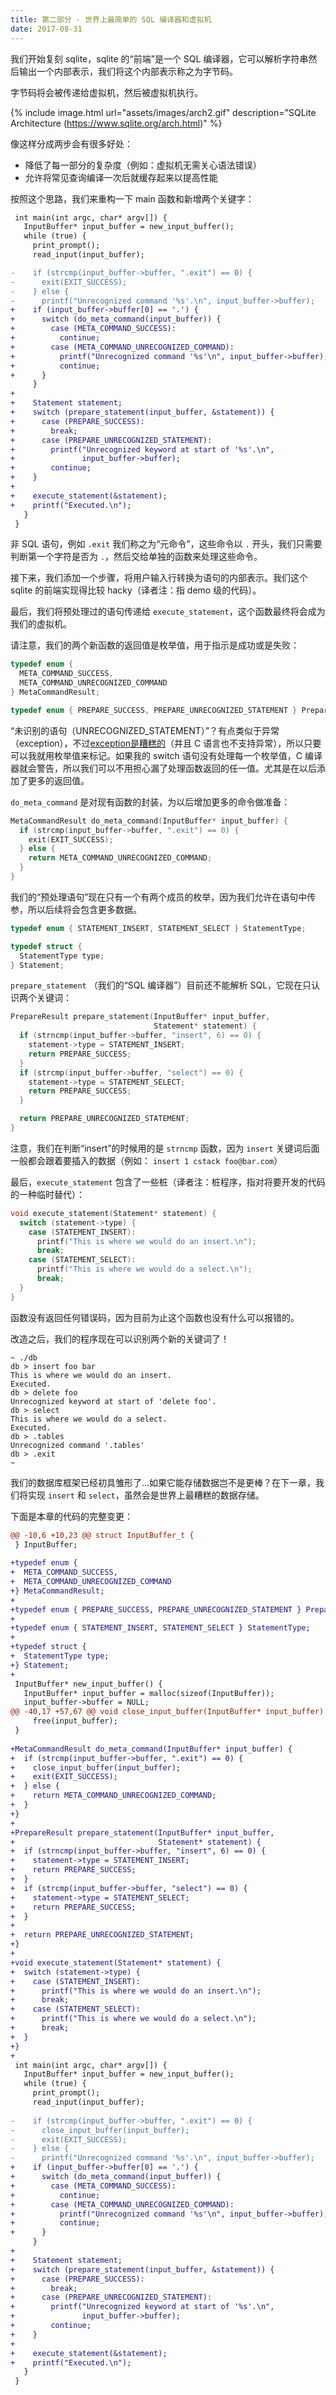 ```yaml
---
title: 第二部分 - 世界上最简单的 SQL 编译器和虚拟机
date: 2017-08-31
---
```


我们开始复刻 sqlite，sqlite 的“前端”是一个 SQL 编译器，它可以解析字符串然后输出一个内部表示，我们将这个内部表示称之为字节码。

字节码将会被传递给虚拟机，然后被虚拟机执行。

{% include image.html url="assets/images/arch2.gif" description="SQLite Architecture (https://www.sqlite.org/arch.html)" %}

像这样分成两步会有很多好处：
- 降低了每一部分的复杂度（例如：虚拟机无需关心语法错误）
- 允许将常见查询编译一次后就缓存起来以提高性能

按照这个思路，我们来重构一下 main 函数和新增两个关键字：

```diff
 int main(int argc, char* argv[]) {
   InputBuffer* input_buffer = new_input_buffer();
   while (true) {
     print_prompt();
     read_input(input_buffer);

-    if (strcmp(input_buffer->buffer, ".exit") == 0) {
-      exit(EXIT_SUCCESS);
-    } else {
-      printf("Unrecognized command '%s'.\n", input_buffer->buffer);
+    if (input_buffer->buffer[0] == '.') {
+      switch (do_meta_command(input_buffer)) {
+        case (META_COMMAND_SUCCESS):
+          continue;
+        case (META_COMMAND_UNRECOGNIZED_COMMAND):
+          printf("Unrecognized command '%s'\n", input_buffer->buffer);
+          continue;
+      }
     }
+
+    Statement statement;
+    switch (prepare_statement(input_buffer, &statement)) {
+      case (PREPARE_SUCCESS):
+        break;
+      case (PREPARE_UNRECOGNIZED_STATEMENT):
+        printf("Unrecognized keyword at start of '%s'.\n",
+               input_buffer->buffer);
+        continue;
+    }
+
+    execute_statement(&statement);
+    printf("Executed.\n");
   }
 }
```

非 SQL 语句，例如 `.exit` 我们称之为“元命令”，这些命令以 `.` 开头，我们只需要判断第一个字符是否为 `.`，然后交给单独的函数来处理这些命令。

接下来，我们添加一个步骤，将用户输入行转换为语句的内部表示。我们这个 sqlite 的前端实现得比较 hacky（译者注：指 demo 级的代码）。

最后，我们将预处理过的语句传递给 `execute_statement`，这个函数最终将会成为我们的虚拟机。

请注意，我们的两个新函数的返回值是枚举值，用于指示是成功或是失败：

```c
typedef enum {
  META_COMMAND_SUCCESS,
  META_COMMAND_UNRECOGNIZED_COMMAND
} MetaCommandResult;

typedef enum { PREPARE_SUCCESS, PREPARE_UNRECOGNIZED_STATEMENT } PrepareResult;
```

“未识别的语句（UNRECOGNIZED_STATEMENT）”？有点类似于异常（exception），不过[exception是糟糕的](https://www.youtube.com/watch?v=EVhCUSgNbzo)（并且 C 语言也不支持异常），所以只要可以我就用枚举值来标记。如果我的 switch 语句没有处理每一个枚举值，C 编译器就会警告，所以我们可以不用担心漏了处理函数返回的任一值。尤其是在以后添加了更多的返回值。

`do_meta_command` 是对现有函数的封装，为以后增加更多的命令做准备：

```c
MetaCommandResult do_meta_command(InputBuffer* input_buffer) {
  if (strcmp(input_buffer->buffer, ".exit") == 0) {
    exit(EXIT_SUCCESS);
  } else {
    return META_COMMAND_UNRECOGNIZED_COMMAND;
  }
}
```

我们的“预处理语句”现在只有一个有两个成员的枚举，因为我们允许在语句中传参，所以后续将会包含更多数据。

```c
typedef enum { STATEMENT_INSERT, STATEMENT_SELECT } StatementType;

typedef struct {
  StatementType type;
} Statement;
```

`prepare_statement` （我们的“SQL 编译器”）目前还不能解析 SQL，它现在只认识两个关键词：
```c
PrepareResult prepare_statement(InputBuffer* input_buffer,
                                Statement* statement) {
  if (strncmp(input_buffer->buffer, "insert", 6) == 0) {
    statement->type = STATEMENT_INSERT;
    return PREPARE_SUCCESS;
  }
  if (strcmp(input_buffer->buffer, "select") == 0) {
    statement->type = STATEMENT_SELECT;
    return PREPARE_SUCCESS;
  }

  return PREPARE_UNRECOGNIZED_STATEMENT;
}
```

注意，我们在判断“insert”的时候用的是 `strncmp` 函数，因为 `insert` 关键词后面一般都会跟着要插入的数据（例如： `insert 1 cstack foo@bar.com`）

最后，`execute_statement` 包含了一些桩（译者注：桩程序，指对将要开发的代码的一种临时替代）：
```c
void execute_statement(Statement* statement) {
  switch (statement->type) {
    case (STATEMENT_INSERT):
      printf("This is where we would do an insert.\n");
      break;
    case (STATEMENT_SELECT):
      printf("This is where we would do a select.\n");
      break;
  }
}
```

函数没有返回任何错误码，因为目前为止这个函数也没有什么可以报错的。

改造之后，我们的程序现在可以识别两个新的关键词了！
```command-line
~ ./db
db > insert foo bar
This is where we would do an insert.
Executed.
db > delete foo
Unrecognized keyword at start of 'delete foo'.
db > select
This is where we would do a select.
Executed.
db > .tables
Unrecognized command '.tables'
db > .exit
~
```

我们的数据库框架已经初具雏形了...如果它能存储数据岂不是更棒？在下一章，我们将实现 `insert` 和 `select`，虽然会是世界上最糟糕的数据存储。

下面是本章的代码的完整变更：

```diff
@@ -10,6 +10,23 @@ struct InputBuffer_t {
 } InputBuffer;
 
+typedef enum {
+  META_COMMAND_SUCCESS,
+  META_COMMAND_UNRECOGNIZED_COMMAND
+} MetaCommandResult;
+
+typedef enum { PREPARE_SUCCESS, PREPARE_UNRECOGNIZED_STATEMENT } PrepareResult;
+
+typedef enum { STATEMENT_INSERT, STATEMENT_SELECT } StatementType;
+
+typedef struct {
+  StatementType type;
+} Statement;
+
 InputBuffer* new_input_buffer() {
   InputBuffer* input_buffer = malloc(sizeof(InputBuffer));
   input_buffer->buffer = NULL;
@@ -40,17 +57,67 @@ void close_input_buffer(InputBuffer* input_buffer) {
     free(input_buffer);
 }
 
+MetaCommandResult do_meta_command(InputBuffer* input_buffer) {
+  if (strcmp(input_buffer->buffer, ".exit") == 0) {
+    close_input_buffer(input_buffer);
+    exit(EXIT_SUCCESS);
+  } else {
+    return META_COMMAND_UNRECOGNIZED_COMMAND;
+  }
+}
+
+PrepareResult prepare_statement(InputBuffer* input_buffer,
+                                Statement* statement) {
+  if (strncmp(input_buffer->buffer, "insert", 6) == 0) {
+    statement->type = STATEMENT_INSERT;
+    return PREPARE_SUCCESS;
+  }
+  if (strcmp(input_buffer->buffer, "select") == 0) {
+    statement->type = STATEMENT_SELECT;
+    return PREPARE_SUCCESS;
+  }
+
+  return PREPARE_UNRECOGNIZED_STATEMENT;
+}
+
+void execute_statement(Statement* statement) {
+  switch (statement->type) {
+    case (STATEMENT_INSERT):
+      printf("This is where we would do an insert.\n");
+      break;
+    case (STATEMENT_SELECT):
+      printf("This is where we would do a select.\n");
+      break;
+  }
+}
+
 int main(int argc, char* argv[]) {
   InputBuffer* input_buffer = new_input_buffer();
   while (true) {
     print_prompt();
     read_input(input_buffer);
 
-    if (strcmp(input_buffer->buffer, ".exit") == 0) {
-      close_input_buffer(input_buffer);
-      exit(EXIT_SUCCESS);
-    } else {
-      printf("Unrecognized command '%s'.\n", input_buffer->buffer);
+    if (input_buffer->buffer[0] == '.') {
+      switch (do_meta_command(input_buffer)) {
+        case (META_COMMAND_SUCCESS):
+          continue;
+        case (META_COMMAND_UNRECOGNIZED_COMMAND):
+          printf("Unrecognized command '%s'\n", input_buffer->buffer);
+          continue;
+      }
     }
+
+    Statement statement;
+    switch (prepare_statement(input_buffer, &statement)) {
+      case (PREPARE_SUCCESS):
+        break;
+      case (PREPARE_UNRECOGNIZED_STATEMENT):
+        printf("Unrecognized keyword at start of '%s'.\n",
+               input_buffer->buffer);
+        continue;
+    }
+
+    execute_statement(&statement);
+    printf("Executed.\n");
   }
 }
```

